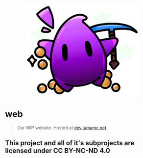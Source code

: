 <p align="center">
  <a href="https://lumamc.net">
    <img src="https://github.com/LumaLibre/artwork/blob/master/lumas/styled/EventLuma.png?raw=true" alt="Luma" width="" height="300">
  </a>
</p>

# web

> Our WIP website. Hosted at [dev.lumamc.net](https://dev.lumamc.net).

## This project and all of it's subprojects are licensed under CC BY-NC-ND 4.0 